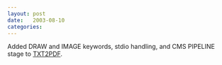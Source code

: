 ```yaml
---
layout: post
date:   2003-08-10
categories:
---
```

Added DRAW and IMAGE keywords, stdio handling, and CMS PIPELINE stage to <a href="rexx/txt2pdf/">TXT2PDF</a>.
